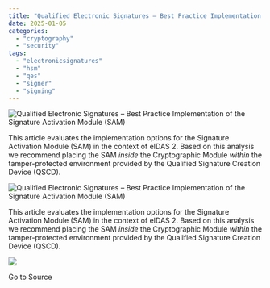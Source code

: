 ```yaml
---
title: "Qualified Electronic Signatures – Best Practice Implementation of the Signature Activation Module (SAM)"
date: 2025-01-05
categories: 
  - "cryptography"
  - "security"
tags: 
  - "electronicsignatures"
  - "hsm"
  - "qes"
  - "signer"
  - "signing"
---
```


![Qualified Electronic Signatures – Best Practice Implementation of the Signature Activation Module (SAM)](https://www.cryptomathic.com/hubfs/QES%20Blog%20%281%29.png)

This article evaluates the implementation options for the Signature Activation Module (SAM) in the context of eIDAS 2. Based on this analysis we recommend placing the SAM _inside_ the Cryptographic Module _within_ the tamper-protected environment provided by the Qualified Signature Creation Device (QSCD).

![Qualified Electronic Signatures – Best Practice Implementation of the Signature Activation Module (SAM)](https://www.cryptomathic.com/hubfs/QES%20Blog%20%281%29.png)

This article evaluates the implementation options for the Signature Activation Module (SAM) in the context of eIDAS 2. Based on this analysis we recommend placing the SAM _inside_ the Cryptographic Module _within_ the tamper-protected environment provided by the Qualified Signature Creation Device (QSCD).

![](https://track.hubspot.com/__ptq.gif?a=531679&k=14&r=https%3A%2F%2Fwww.cryptomathic.com%2Fblog%2Fbest-practice-implementation-of-the-signature-activation-module-sam&bu=https%253A%252F%252Fwww.cryptomathic.com%252Fblog&bvt=rss)

Go to Source

